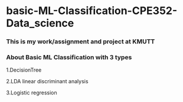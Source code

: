 # basic-ML-Classification-CPE352-Data_science
### This is my work/assignment and project at KMUTT
### About Basic ML Classification with 3 types 

  1.DecisionTree 
  
  2.LDA linear discriminant analysis 
  
  3.Logistic regression
